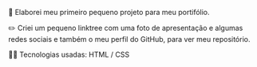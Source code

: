 :triangular_flag_on_post:
Elaborei meu primeiro pequeno projeto para meu portifólio.
<br>

:pencil2:
Criei um pequeno linktree com uma foto de apresentação e algumas redes sociais e também o meu perfil do GitHub, para ver meu repositório.
<br>

:technologist:
Tecnologias usadas:
HTML / CSS
